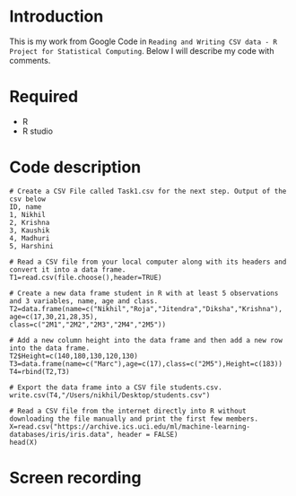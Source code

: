 # Introduction

This is my work from Google Code in `Reading and Writing CSV data - R Project for Statistical Computing`. Below I will describe my code with comments.

# Required
- R
- R studio

# Code description
```
# Create a CSV File called Task1.csv for the next step. Output of the csv below
ID, name
1, Nikhil
2, Krishna
3, Kaushik
4, Madhuri
5, Harshini

# Read a CSV file from your local computer along with its headers and convert it into a data frame.
T1=read.csv(file.choose(),header=TRUE)

# Create a new data frame student in R with at least 5 observations and 3 variables, name, age and class.
T2=data.frame(name=c("Nikhil","Roja","Jitendra","Diksha","Krishna"),
age=c(17,30,21,28,35),
class=c("2M1","2M2","2M3","2M4","2M5"))

# Add a new column height into the data frame and then add a new row into the data frame.
T2$Height=c(140,180,130,120,130)
T3=data.frame(name=c("Marc"),age=c(17),class=c("2M5"),Height=c(183))
T4=rbind(T2,T3)

# Export the data frame into a CSV file students.csv.
write.csv(T4,"/Users/nikhil/Desktop/students.csv⁩")

# Read a CSV file from the internet directly into R without downloading the file manually and print the first few members.
X=read.csv("https://archive.ics.uci.edu/ml/machine-learning-databases/iris/iris.data", header = FALSE)
head(X)

```
# Screen recording 
